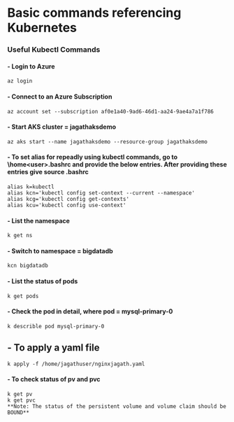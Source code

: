 # Basic commands referencing Kubernetes
### Useful Kubectl Commands
#### - Login to Azure
```
az login
```
#### - Connect to an Azure Subscription
```
az account set --subscription af0e1a40-9ad6-46d1-aa24-9ae4a7a1f786
```
#### - Start AKS cluster = jagathaksdemo
```
az aks start --name jagathaksdemo --resource-group jagathaksdemo
```
#### - To set alias for repeadly using kubectl commands, go to \home\<user>\.bashrc and provide the below entries. After providing these entries give **source .bashrc**
```
alias k=kubectl
alias kcn='kubectl config set-context --current --namespace'
alias kcg='kubectl config get-contexts'
alias kcu='kubectl config use-context'
```
#### - List the namespace
```
k get ns
```
#### - Switch to namespace = bigdatadb
```
kcn bigdatadb
```
#### - List the status of pods
```
k get pods
```
#### - Check the pod in detail, where pod = mysql-primary-0
```
k describle pod mysql-primary-0
```
## - To apply a yaml file
```
k apply -f /home/jagathuser/nginxjagath.yaml
```
#### - To check status of pv and pvc
```
k get pv
k get pvc
**Note: The status of the persistent volume and volume claim should be BOUND**
```
